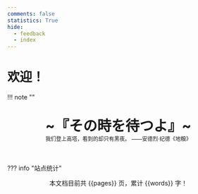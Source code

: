 ```yaml
---
comments: false
statistics: True
hide:
  - feedback
  - index
---
```


# 欢迎！


!!! note "" 
    <br><br>
    <div align="center" style="font-size:32px;font-weight:bold">
        ~『その時を待つよ』~
    </div>
    <div align="center" style="font-size:12px">
        我们登上高塔，看到的却只有黑夜。  ——安德烈·纪德《地粮》
    </div>
    <br><br>



??? info "站点统计"
    <center>
    本文档目前共 {{pages}} 页，累计 {{words}} 字！
    </center>










